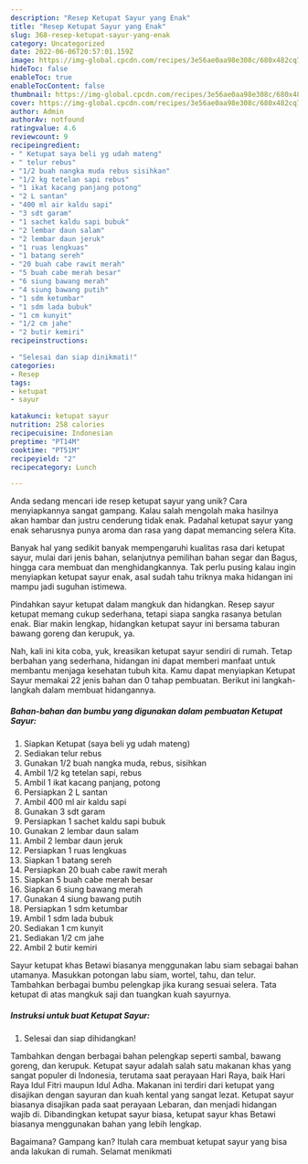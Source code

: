 ```yaml
---
description: "Resep Ketupat Sayur yang Enak"
title: "Resep Ketupat Sayur yang Enak"
slug: 368-resep-ketupat-sayur-yang-enak
category: Uncategorized
date: 2022-06-06T20:57:01.159Z
image: https://img-global.cpcdn.com/recipes/3e56ae0aa98e308c/680x482cq70/ketupat-sayur-foto-resep-utama.jpg
hideToc: false
enableToc: true
enableTocContent: false
thumbnail: https://img-global.cpcdn.com/recipes/3e56ae0aa98e308c/680x482cq70/ketupat-sayur-foto-resep-utama.jpg
cover: https://img-global.cpcdn.com/recipes/3e56ae0aa98e308c/680x482cq70/ketupat-sayur-foto-resep-utama.jpg
author: Admin
authorAv: notfound
ratingvalue: 4.6
reviewcount: 9
recipeingredient:
- " Ketupat saya beli yg udah mateng"
- " telur rebus"
- "1/2 buah nangka muda rebus sisihkan"
- "1/2 kg tetelan sapi rebus"
- "1 ikat kacang panjang potong"
- "2 L santan"
- "400 ml air kaldu sapi"
- "3 sdt garam"
- "1 sachet kaldu sapi bubuk"
- "2 lembar daun salam"
- "2 lembar daun jeruk"
- "1 ruas lengkuas"
- "1 batang sereh"
- "20 buah cabe rawit merah"
- "5 buah cabe merah besar"
- "6 siung bawang merah"
- "4 siung bawang putih"
- "1 sdm ketumbar"
- "1 sdm lada bubuk"
- "1 cm kunyit"
- "1/2 cm jahe"
- "2 butir kemiri"
recipeinstructions:

- "Selesai dan siap dinikmati!"
categories:
- Resep
tags:
- ketupat
- sayur

katakunci: ketupat sayur 
nutrition: 258 calories
recipecuisine: Indonesian
preptime: "PT14M"
cooktime: "PT51M"
recipeyield: "2"
recipecategory: Lunch

---
```





Anda sedang mencari ide resep ketupat sayur yang unik? Cara menyiapkannya sangat gampang. Kalau salah mengolah maka hasilnya akan hambar dan justru cenderung tidak enak. Padahal ketupat sayur yang enak seharusnya punya aroma dan rasa yang dapat memancing selera Kita.





Banyak hal yang sedikit banyak mempengaruhi kualitas rasa dari ketupat sayur, mulai dari jenis bahan, selanjutnya pemilihan bahan segar dan Bagus, hingga cara membuat dan menghidangkannya. Tak perlu pusing kalau ingin menyiapkan ketupat sayur enak,      asal sudah tahu triknya maka hidangan ini mampu jadi suguhan istimewa.














Pindahkan sayur ketupat dalam mangkuk dan hidangkan. Resep sayur ketupat memang cukup sederhana, tetapi siapa sangka rasanya betulan enak. Biar makin lengkap, hidangkan ketupat sayur ini bersama taburan bawang goreng dan kerupuk, ya.






Nah, kali ini kita coba, yuk, kreasikan ketupat sayur sendiri di rumah. Tetap berbahan yang sederhana, hidangan ini dapat memberi manfaat untuk membantu menjaga kesehatan tubuh kita. Kamu dapat menyiapkan Ketupat Sayur memakai 22 jenis bahan dan 0 tahap pembuatan. Berikut ini langkah-langkah dalam membuat hidangannya.

<!--inarticleads1-->

##### Bahan-bahan dan bumbu yang digunakan dalam pembuatan Ketupat Sayur:

1. Siapkan  Ketupat (saya beli yg udah mateng)
1. Sediakan  telur rebus
1. Gunakan 1/2 buah nangka muda, rebus, sisihkan
1. Ambil 1/2 kg tetelan sapi, rebus
1. Ambil 1 ikat kacang panjang, potong
1. Persiapkan 2 L santan
1. Ambil 400 ml air kaldu sapi
1. Gunakan 3 sdt garam
1. Persiapkan 1 sachet kaldu sapi bubuk
1. Gunakan 2 lembar daun salam
1. Ambil 2 lembar daun jeruk
1. Persiapkan 1 ruas lengkuas
1. Siapkan 1 batang sereh
1. Persiapkan 20 buah cabe rawit merah
1. Siapkan 5 buah cabe merah besar
1. Siapkan 6 siung bawang merah
1. Gunakan 4 siung bawang putih
1. Persiapkan 1 sdm ketumbar
1. Ambil 1 sdm lada bubuk
1. Sediakan 1 cm kunyit
1. Sediakan 1/2 cm jahe
1. Ambil 2 butir kemiri


Sayur ketupat khas Betawi biasanya menggunakan labu siam sebagai bahan utamanya. Masukkan potongan labu siam, wortel, tahu, dan telur. Tambahkan berbagai bumbu pelengkap jika kurang sesuai selera. Tata ketupat di atas mangkuk saji dan tuangkan kuah sayurnya. 

<!--inarticleads2-->

##### Instruksi untuk buat Ketupat Sayur:


1. Selesai dan siap dihidangkan!

Tambahkan dengan berbagai bahan pelengkap seperti sambal, bawang goreng, dan kerupuk. Ketupat sayur adalah salah satu makanan khas yang sangat populer di Indonesia, terutama saat perayaan Hari Raya, baik Hari Raya Idul Fitri maupun Idul Adha. Makanan ini terdiri dari ketupat yang disajikan dengan sayuran dan kuah kental yang sangat lezat. Ketupat sayur biasanya disajikan pada saat perayaan Lebaran, dan menjadi hidangan wajib di. Dibandingkan ketupat sayur biasa, ketupat sayur khas Betawi biasanya menggunakan bahan yang lebih lengkap. 

Bagaimana? Gampang kan? Itulah cara membuat ketupat sayur yang bisa anda lakukan di rumah. Selamat menikmati
